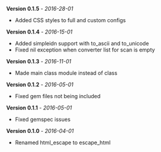 **Version 0.1.5** - *2016-28-01*

- Added CSS styles to full and custom configs

**Version 0.1.4** - *2016-15-01*

- Added simpleidn support with to_ascii and to_unicode
- Fixed nil exception when converter list for scan is empty

**Version 0.1.3** - *2016-11-01*

- Made main class module instead of class

**Version 0.1.2** - *2016-05-01*

- Fixed gem files not being included

**Version 0.1.1** - *2016-05-01*

- Fixed gemspec issues

**Version 0.1.0** - *2016-04-01*

- Renamed html_escape to escape_html
